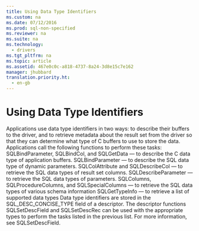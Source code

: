 ```yaml
---
title: Using Data Type Identifiers
ms.custom: na
ms.date: 07/12/2016
ms.prod: sql-non-specified
ms.reviewer: na
ms.suite: na
ms.technology: 
  - drivers
ms.tgt_pltfrm: na
ms.topic: article
ms.assetid: 467e0c0c-a818-4737-8a24-3d8e15c7e162
manager: jhubbard
translation.priority.ht: 
  - en-gb
---
```

# Using Data Type Identifiers
<?xml version="1.0" encoding="utf-8"?>
<developerReferenceWithoutSyntaxDocument xmlns="http://ddue.schemas.microsoft.com/authoring/2003/5" xmlns:xlink="http://www.w3.org/1999/xlink" xmlns:xsi="http://www.w3.org/2001/XMLSchema-instance" xsi:schemaLocation="http://ddue.schemas.microsoft.com/authoring/2003/5 http://dduestorage.blob.core.windows.net/ddueschema/developer.xsd">
  <introduction>
    <para>Applications use data type identifiers in two ways: to describe their buffers to the driver, and to retrieve metadata about the result set from the driver so that they can determine what type of C buffers to use to store the data. Applications call the following functions to perform these tasks:

</para>
  </introduction>
  <section>
    <content>
      <list class="bullet">
        <listItem>
          <para>
            <legacyBold>SQLBindParameter</legacyBold>, <legacyBold>SQLBindCol</legacyBold>, and <legacyBold>SQLGetData</legacyBold>
					— to describe the C data type of application buffers.</para>
        </listItem>
        <listItem>
          <para>
            <legacyBold>SQLBindParameter</legacyBold>
					— to describe the SQL data type of dynamic parameters.</para>
        </listItem>
        <listItem>
          <para>
            <legacyBold>SQLColAttribute</legacyBold> and <legacyBold>SQLDescribeCol</legacyBold>
					— to retrieve the SQL data types of result set columns.</para>
        </listItem>
        <listItem>
          <para>
            <legacyBold>SQLDescribeParameter</legacyBold>
					— to retrieve the SQL data types of parameters.</para>
        </listItem>
        <listItem>
          <para>
            <legacyBold>SQLColumns</legacyBold>, <legacyBold>SQLProcedureColumns</legacyBold>, and <legacyBold>SQLSpecialColumns</legacyBold>
					— to retrieve the SQL data types of various schema information</para>
        </listItem>
        <listItem>
          <para>
            <legacyBold>SQLGetTypeInfo</legacyBold>
					— to retrieve a list of supported data types</para>
        </listItem>
      </list>
      <para>Data type identifiers are stored in the SQL_DESC_CONCISE_TYPE field of a descriptor. The descriptor functions <legacyBold>SQLSetDescField</legacyBold> and <legacyBold>SQLSetDescRec</legacyBold> can be used with the appropriate types to perform the tasks listed in the previous list. For more information, see <legacyLink xlink:href="8c544388-fe9d-4f94-a0ac-fa0b9c9c88a5">SQLSetDescField</legacyLink>.</para>
    </content>
  </section>
  <relatedTopics />
</developerReferenceWithoutSyntaxDocument>